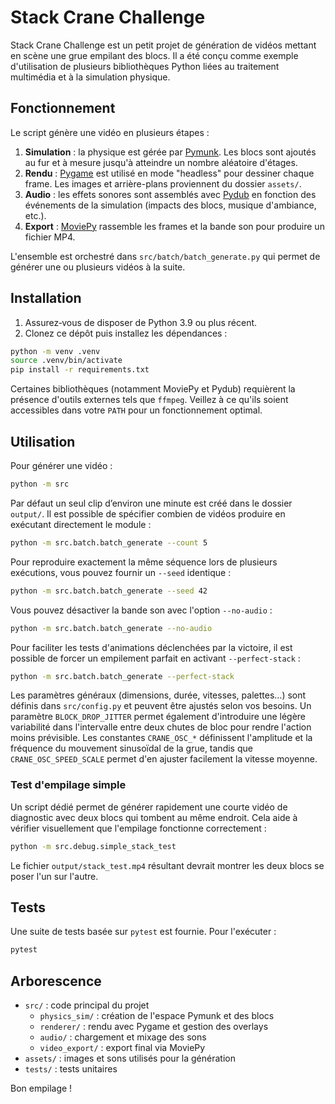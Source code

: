 # Stack Crane Challenge

Stack Crane Challenge est un petit projet de génération de vidéos mettant en scène une grue empilant des blocs.
Il a été conçu comme exemple d'utilisation de plusieurs bibliothèques Python liées au traitement multimédia et
à la simulation physique.

## Fonctionnement

Le script génère une vidéo en plusieurs étapes :

1. **Simulation** : la physique est gérée par [Pymunk](https://www.pymunk.org/). Les blocs sont ajoutés au fur et à mesure
   jusqu'à atteindre un nombre aléatoire d'étages.
2. **Rendu** : [Pygame](https://www.pygame.org/) est utilisé en mode "headless" pour dessiner chaque frame. Les images et
   arrière-plans proviennent du dossier `assets/`.
3. **Audio** : les effets sonores sont assemblés avec [Pydub](https://github.com/jiaaro/pydub) en fonction des événements de la
   simulation (impacts des blocs, musique d'ambiance, etc.).
4. **Export** : [MoviePy](https://zulko.github.io/moviepy/) rassemble les frames et la bande son pour produire un fichier MP4.

L'ensemble est orchestré dans `src/batch/batch_generate.py` qui permet de générer une ou plusieurs vidéos à la suite.

## Installation

1. Assurez‑vous de disposer de Python 3.9 ou plus récent.
2. Clonez ce dépôt puis installez les dépendances :

```bash
python -m venv .venv
source .venv/bin/activate
pip install -r requirements.txt
```

Certaines bibliothèques (notamment MoviePy et Pydub) requièrent la présence d'outils externes tels que `ffmpeg`. Veillez à ce
qu'ils soient accessibles dans votre `PATH` pour un fonctionnement optimal.

## Utilisation

Pour générer une vidéo :

```bash
python -m src
```

Par défaut un seul clip d’environ une minute est créé dans le dossier `output/`. Il est possible de spécifier combien de
vidéos produire en exécutant directement le module :

```bash
python -m src.batch.batch_generate --count 5
```

Pour reproduire exactement la même séquence lors de plusieurs exécutions,
vous pouvez fournir un `--seed` identique :

```bash
python -m src.batch.batch_generate --seed 42
```

Vous pouvez désactiver la bande son avec l'option `--no-audio` :

```bash
python -m src.batch.batch_generate --no-audio
```

Pour faciliter les tests d'animations déclenchées par la victoire, il est
possible de forcer un empilement parfait en activant `--perfect-stack` :

```bash
python -m src.batch.batch_generate --perfect-stack
```

Les paramètres généraux (dimensions, durée, vitesses, palettes…) sont définis dans `src/config.py` et peuvent être ajustés
selon vos besoins.
Un paramètre `BLOCK_DROP_JITTER` permet également d'introduire une légère
variabilité dans l'intervalle entre deux chutes de bloc pour rendre l'action
moins prévisible.
Les constantes `CRANE_OSC_*` définissent l'amplitude et la fréquence du
mouvement sinusoïdal de la grue, tandis que `CRANE_OSC_SPEED_SCALE` permet
d'en ajuster facilement la vitesse moyenne.

### Test d'empilage simple

Un script dédié permet de générer rapidement une courte vidéo de diagnostic avec
deux blocs qui tombent au même endroit. Cela aide à vérifier visuellement que
l'empilage fonctionne correctement :

```bash
python -m src.debug.simple_stack_test
```

Le fichier `output/stack_test.mp4` résultant devrait montrer les deux blocs se
poser l'un sur l'autre.

## Tests

Une suite de tests basée sur `pytest` est fournie. Pour l'exécuter :

```bash
pytest
```

## Arborescence

- `src/` : code principal du projet
  - `physics_sim/` : création de l'espace Pymunk et des blocs
  - `renderer/` : rendu avec Pygame et gestion des overlays
  - `audio/` : chargement et mixage des sons
  - `video_export/` : export final via MoviePy
- `assets/` : images et sons utilisés pour la génération
- `tests/` : tests unitaires

Bon empilage !
